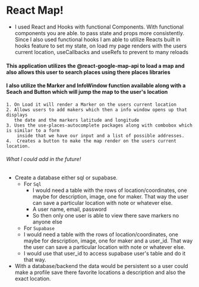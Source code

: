 # React Map!
- I used React and Hooks with functional Components. With functional components you are
able. to pass state and props more consistently. Since I also used functional hooks
I am able to utilize Reacts built in hooks feature to set my state, on load my page renders
with the users current location, useCallbacks and useRefs to prevent to many reloads

#### This application utilizes the @react-google-map-api to load a map and also allows this user to search places using there places libraries

#### I also utilize the Marker and InfoWindow function available along with a Seach and Button which will jump the map to the user's location
    1. On Load it will render a Marker on the users current location
    2. Allows users to add makers which then a info window opens up that displays
       the date and the markers latitude and longitude 
    3. Uses the use-places-autocomplete packages along with combobox which is similar to a form
        inside that we have our input and a list of possible addresses.
    4.  Creates a button to make the map render on the users current location.
###### What I could add in the future! 
 - Create a database either sql or supabase.
    * For `Sql`
        - I would need a table with the rows of location/coordinates, 
            one maybe for description, image, one for maker. That way
            the user can save a particular location with note or whatever else.
        - A user name, email, password
        - So then only one user is able to view there save markers no anyone else
    * For `Supabase`
    - I would need a table with the rows of location/coordinates, 
            one maybe for description, image, one for maker and a user_id. That way
            the user can save a particular location with note or whatever else.
    - I would use that user_id to access supabase user's table and do it that way.
- With a database/backend the data would be persistent so a user could make a profile
save there favorite locations a description and also the exact location.
